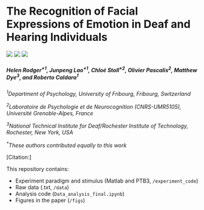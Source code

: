 # The Recognition of Facial Expressions of Emotion in Deaf and Hearing Individuals
![](https://img.shields.io/badge/Materials-Public-green.svg) ![](https://img.shields.io/badge/Data-Public-green.svg) ![](https://img.shields.io/badge/Analysis-Public-green.svg) 

##### Helen Rodger<sup>*1</sup>, Junpeng Lao<sup>*1</sup>, Chloé Stoll<sup>*2</sup>, Olivier Pascalis<sup>2</sup>, Matthew Dye<sup>3</sup>, and Roberto Caldara<sup>1</sup>

_<sup>1</sup>Department of Psychology, University of Fribourg, Fribourg, Switzerland_

_<sup>2</sup>Laboratoire de Psychologie et de Neurocognition (CNRS-UMR5105), Université Grenoble-Alpes, France_

_<sup>3</sup>National Technical Institute for Deaf/Rochester Institute of Technology, Rochester, New York, USA_

_<sup>*</sup>These authors contributed equally to this work_

[Citation:] 

This repository contains:
* Experiment paradigm and stimulus (Matlab and PTB3, `/experiment_code`)
* Raw data (.txt, `/data`)
* Analysis code (`Data_analysis_final.ipynb`)
* Figures in the paper (`/figs`)
